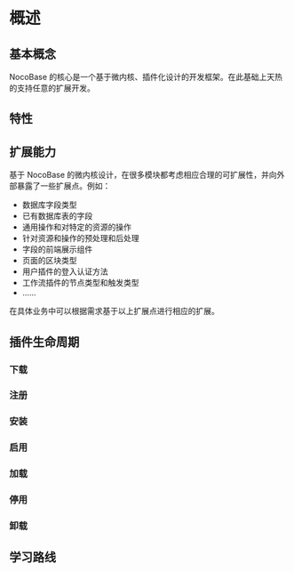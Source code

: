 # 概述

## 基本概念

NocoBase 的核心是一个基于微内核、插件化设计的开发框架。在此基础上天热的支持任意的扩展开发。

## 特性

## 扩展能力

基于 NocoBase 的微内核设计，在很多模块都考虑相应合理的可扩展性，并向外部暴露了一些扩展点。例如：

* 数据库字段类型
* 已有数据库表的字段
* 通用操作和对特定的资源的操作
* 针对资源和操作的预处理和后处理
* 字段的前端展示组件
* 页面的区块类型
* 用户插件的登入认证方法
* 工作流插件的节点类型和触发类型
* ……

在具体业务中可以根据需求基于以上扩展点进行相应的扩展。

## 插件生命周期

### 下载

### 注册

### 安装

### 启用

### 加载

### 停用

### 卸载

## 学习路线

